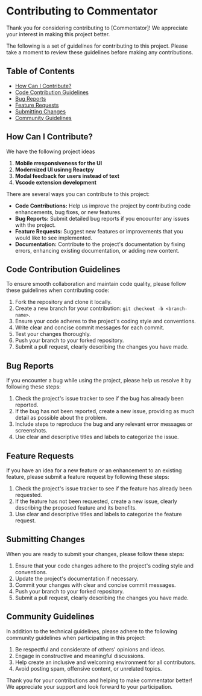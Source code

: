 # Contributing to Commentator

Thank you for considering contributing to [Commentator]! We appreciate your interest in making this project better.

The following is a set of guidelines for contributing to this project. Please take a moment to review these guidelines before making any contributions.

## Table of Contents

- [How Can I Contribute?](#how-can-i-contribute)
- [Code Contribution Guidelines](#code-contribution-guidelines)
- [Bug Reports](#bug-reports)
- [Feature Requests](#feature-requests)
- [Submitting Changes](#submitting-changes)
- [Community Guidelines](#community-guidelines)

## How Can I Contribute?
We have the following project ideas
1. **Mobile rresponsiveness for the UI**
2. **Modernized UI usinng Reactpy**
3. **Modal feedback for users instead of text**
4. **Vscode extension development**
  
There are several ways you can contribute to this project:

- **Code Contributions:** Help us improve the project by contributing code enhancements, bug fixes, or new features.
- **Bug Reports:** Submit detailed bug reports if you encounter any issues with the project.
- **Feature Requests:** Suggest new features or improvements that you would like to see implemented.
- **Documentation:** Contribute to the project's documentation by fixing errors, enhancing existing documentation, or adding new content.

## Code Contribution Guidelines

To ensure smooth collaboration and maintain code quality, please follow these guidelines when contributing code:

1. Fork the repository and clone it locally.
2. Create a new branch for your contribution: `git checkout -b <branch-name>`.
3. Ensure your code adheres to the project's coding style and conventions.
4. Write clear and concise commit messages for each commit.
5. Test your changes thoroughly.
6. Push your branch to your forked repository.
7. Submit a pull request, clearly describing the changes you have made.

## Bug Reports

If you encounter a bug while using the project, please help us resolve it by following these steps:

1. Check the project's issue tracker to see if the bug has already been reported.
2. If the bug has not been reported, create a new issue, providing as much detail as possible about the problem.
3. Include steps to reproduce the bug and any relevant error messages or screenshots.
4. Use clear and descriptive titles and labels to categorize the issue.

## Feature Requests

If you have an idea for a new feature or an enhancement to an existing feature, please submit a feature request by following these steps:

1. Check the project's issue tracker to see if the feature has already been requested.
2. If the feature has not been requested, create a new issue, clearly describing the proposed feature and its benefits.
3. Use clear and descriptive titles and labels to categorize the feature request.

## Submitting Changes

When you are ready to submit your changes, please follow these steps:

1. Ensure that your code changes adhere to the project's coding style and conventions.
2. Update the project's documentation if necessary.
3. Commit your changes with clear and concise commit messages.
4. Push your branch to your forked repository.
5. Submit a pull request, clearly describing the changes you have made.

## Community Guidelines

In addition to the technical guidelines, please adhere to the following community guidelines when participating in this project:

1. Be respectful and considerate of others' opinions and ideas.
2. Engage in constructive and meaningful discussions.
3. Help create an inclusive and welcoming environment for all contributors.
4. Avoid posting spam, offensive content, or unrelated topics.

Thank you for your contributions and helping to make commentator better! We appreciate your support and look forward to your participation.

